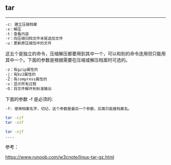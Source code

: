 

## tar

---



```sh
-c: 建立压缩档案 
-x：解压 
-t：查看内容 
-r：向压缩归档文件末尾追加文件 
-u：更新原压缩包中的文件
```

这五个是独立的命令，压缩解压都要用到其中一个，可以和别的命令连用但只能用其中一个。下面的参数是根据需要在压缩或解压档案时可选的。



```sh
-z：有gzip属性的 
-j：有bz2属性的 
-Z：有compress属性的 
-v：显示所有过程 
-O：将文件解开到标准输出 
```



下面的参数 -f 是必须的:

```sh
-f: 使用档案名字，切记，这个参数是最后一个参数，后面只能接档案名。 
```



```sh
tar -czf
tar -xzf

tar -xjf
....

```











参考：



https://www.runoob.com/w3cnote/linux-tar-gz.html

